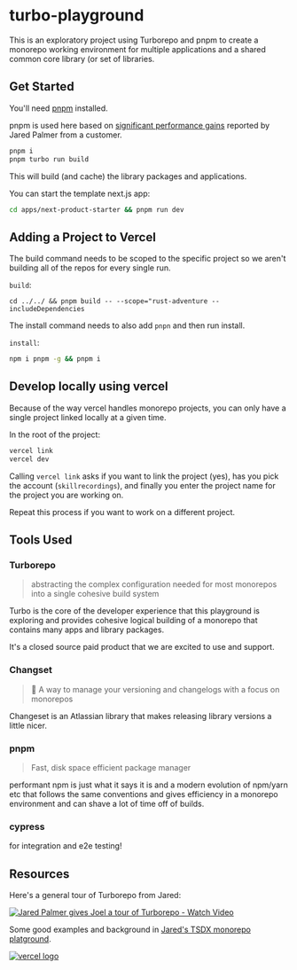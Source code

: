 # turbo-playground

This is an exploratory project using Turborepo and pnpm to create a monorepo working environment for multiple applications and a shared common core library (or set of libraries.

## Get Started

You'll need [pnpm](https://twitter.com/pnpmjs) installed.

pnpm is used here based on [significant performance gains](https://twitter.com/jaredpalmer/status/1422574985323950083?s=20) reported by Jared Palmer from a customer.

```bash
pnpm i
pnpm turbo run build
```

This will build (and cache) the library packages and applications.

You can start the template next.js app:

```bash
cd apps/next-product-starter && pnpm run dev
```

## Adding a Project to Vercel

The build command needs to be scoped to the specific project so we aren't building all of the repos for every single run.

`build`:

```
cd ../../ && pnpm build -- --scope="rust-adventure --includeDependencies
```

The install command needs to also add `pnpn` and then run install.

`install`:

```bash
npm i pnpm -g && pnpm i
```

## Develop locally using vercel

Because of the way vercel handles monorepo projects, you can only have a single
project linked locally at a given time.

In the root of the project:

```bash
vercel link
vercel dev
```

Calling `vercel link` asks if you want to link the project (yes), has you pick the account (`skillrecordings`), and
finally you enter the project name for the project you are working on.

Repeat this process if you want to work on a different project.

## Tools Used

### Turborepo

> abstracting the complex configuration needed for most monorepos into a single cohesive build system

Turbo is the core of the developer experience that this playground is exploring and provides cohesive logical building of a monorepo that contains many apps and library packages.

It's a closed source paid product that we are excited to use and support.

### Changset

> 🦋 A way to manage your versioning and changelogs with a focus on monorepos

Changeset is an Atlassian library that makes releasing library versions a little nicer.

### pnpm

> Fast, disk space efficient package manager

performant npm is just what it says it is and a modern evolution of npm/yarn etc that follows the same conventions and gives efficiency in a monorepo environment and can shave a lot of time off of builds.

### cypress

for integration and e2e testing!

## Resources

Here's a general tour of Turborepo from Jared:

[![Jared Palmer gives Joel a tour of Turborepo - Watch Video](https://cdn.loom.com/sessions/thumbnails/6be074dc590d44b192ab7e126f04c36b-with-play.gif)](https://www.loom.com/embed/6be074dc590d44b192ab7e126f04c36b)

Some good examples and background in [Jared's TSDX monorepo platground](https://github.com/jaredpalmer/tsdx-monorepo).

[![vercel logo](https://raw.githubusercontent.com/skillrecordings/turbo-playground/6d8af460a9630edea33cbbeef2a2309189f95a64/1618983297-powered-by-vercel.svg)](https://www.vercel.com/?utm_source=[skillrecordings]&utm_campaign=oss)
